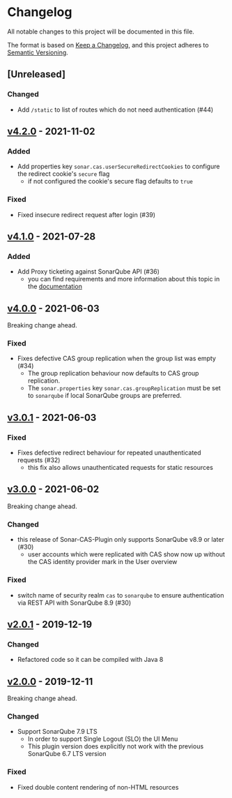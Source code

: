 # Changelog

All notable changes to this project will be documented in this file.

The format is based on [Keep a Changelog](https://keepachangelog.com/en/1.0.0/), and this project adheres
to [Semantic Versioning](https://semver.org/spec/v2.0.0.html).

## [Unreleased]
### Changed
- Add `/static` to list of routes which do not need authentication (#44)

## [v4.2.0](https://github.com/cloudogu/sonar-cas-plugin/releases/tag/v4.2.0) - 2021-11-02
### Added
- Add properties key `sonar.cas.userSecureRedirectCookies` to configure the redirect cookie's `secure` flag
   - if not configured the cookie's secure flag defaults to `true`

### Fixed
- Fixed insecure redirect request after login (#39)

## [v4.1.0](https://github.com/cloudogu/sonar-cas-plugin/releases/tag/v4.1.0) - 2021-07-28
### Added
- Add Proxy ticketing against SonarQube API (#36)
   - you can find requirements and more information about this topic in the [documentation](docs/architecture_en.md)

## [v4.0.0](https://github.com/cloudogu/sonar-cas-plugin/releases/tag/v4.0.0) - 2021-06-03

Breaking change ahead.

### Fixed
- Fixes defective CAS group replication when the group list was empty (#34)
   - The group replication behaviour now defaults to CAS group replication.
   - The `sonar.properties` key `sonar.cas.groupReplication` must be set to `sonarqube` if local SonarQube groups are
     preferred.

## [v3.0.1](https://github.com/cloudogu/sonar-cas-plugin/releases/tag/v3.0.1) - 2021-06-03
### Fixed
- Fixes defective redirect behaviour for repeated unauthenticated requests (#32)
   - this fix also allows unauthenticated requests for static resources

## [v3.0.0](https://github.com/cloudogu/sonar-cas-plugin/releases/tag/v3.0.0) - 2021-06-02

Breaking change ahead.

### Changed
- this release of Sonar-CAS-Plugin only supports SonarQube v8.9 or later (#30)
   - user accounts which were replicated with CAS show now up without the CAS identity provider mark in the User
     overview

### Fixed
- switch name of security realm `cas` to `sonarqube` to ensure authentication via REST API with SonarQube 8.9 (#30)

## [v2.0.1](https://github.com/cloudogu/sonar-cas-plugin/releases/tag/v2.0.1) - 2019-12-19
### Changed
- Refactored code so it can be compiled with Java 8

## [v2.0.0](https://github.com/cloudogu/sonar-cas-plugin/releases/tag/v2.0.0) - 2019-12-11

Breaking change ahead.

### Changed
- Support SonarQube 7.9 LTS
   - In order to support Single Logout (SLO) the UI Menu
   - This plugin version does explicitly not work with the previous SonarQube 6.7 LTS version

### Fixed
- Fixed double content rendering of non-HTML resources
